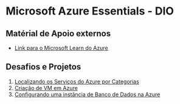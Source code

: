 # Microsoft Azure Essentials - DIO


## Matérial de Apoio externos

- [Link para o Microsoft Learn do Azure](https://learn.microsoft.com/pt-br/credentials/certifications/azure-fundamentals/?practice-assessment-type=certification)

## Desafios e Projetos

1. [Localizando os Serviços do Azure por Categorias](https://github.com/Gutierre-cyber/Azure-Essentials-DIO/blob/main/Localizando%20Servi%C3%A7os%20por%20Categorias/Desafio-0.md)
2. [Criação de VM em Azure](https://github.com/Gutierre-cyber/Azure-Essentials-DIO/blob/main/Criando%20uma%20Maquina%20Virtual/Desafio-1.md)
3. [Configurando uma instância de Banco de Dados na Azure](https://github.com/Gutierre-cyber/Azure-Essentials-DIO/blob/main/Configurando%20uma%20inst%C3%A2ncia%20de%20Banco%20de%20Dados%20na%20Azure/desafio-02.md)
